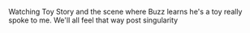 Watching Toy Story and the scene where Buzz learns he's a toy really spoke to me. We'll all feel that way post singularity

